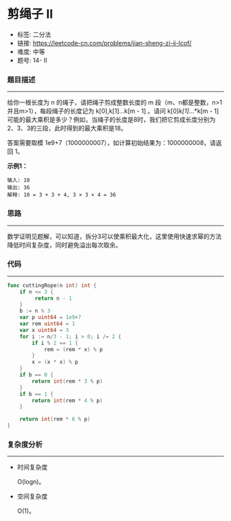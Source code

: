 # 剪绳子 II

- 标签: 二分法
- 链接: https://leetcode-cn.com/problems/jian-sheng-zi-ii-lcof/
- 难度: 中等
- 题号: 14- II

### 题目描述

---

给你一根长度为 n 的绳子，请把绳子剪成整数长度的 m 段（m、n都是整数，n>1并且m>1），每段绳子的长度记为 k[0],k[1]...k[m - 1] 。请问 k[0]*k[1]*...*k[m - 1] 可能的最大乘积是多少？例如，当绳子的长度是8时，我们把它剪成长度分别为2、3、3的三段，此时得到的最大乘积是18。

答案需要取模 1e9+7（1000000007），如计算初始结果为：1000000008，请返回 1。

**示例1：**

```text
输入: 10
输出: 36
解释: 10 = 3 + 3 + 4, 3 × 3 × 4 = 36
```

### 思路

---

数学证明见题解，可以知道，拆分3可以使乘积最大化，这里使用快速求幂的方法降低时间复杂度，同时避免溢出每次取余。

### 代码

---

```go
func cuttingRope(n int) int {
    if n <= 3 {
         return n - 1
    }
    b := n % 3
    var p uint64 = 1e9+7
    var rem uint64 = 1
    var x uint64 = 3
    for i := n/3 - 1; i > 0; i /= 2 {
        if i % 2 == 1 {
            rem = (rem * x) % p
        }
        x = (x * x) % p
    }
    if b == 0 {
        return int(rem * 3 % p)
    }
    if b == 1 {
        return int(rem * 4 % p)
    }

    return int(rem * 6 % p)
}
```

### 复杂度分析

---

- 时间复杂度

    O(logn)。

- 空间复杂度

    O(1)。